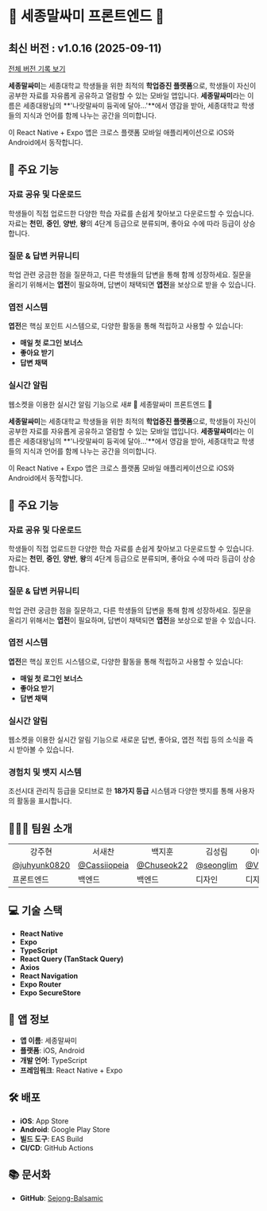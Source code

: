 # 📱 세종말싸미 프론트엔드 📱

<!-- 수정하지마세요 자동으로 동기화 됩니다 -->
## 최신 버전 : v1.0.16 (2025-09-11)

[전체 버전 기록 보기](CHANGELOG.md)

**세종말싸미**는 세종대학교 학생들을 위한 최적의 **학업증진 플랫폼**으로, 학생들이 자신이 공부한 자료를 자유롭게 공유하고 열람할 수 있는 모바일 앱입니다. **세종말싸미**라는 이름은 세종대왕님의 **'나랏말싸미 듕귁에 달아...'**에서 영감을 받아, 세종대학교 학생들의 지식과 언어를 함께 나누는 공간을 의미합니다.

이 React Native + Expo 앱은 크로스 플랫폼 모바일 애플리케이션으로 iOS와 Android에서 동작합니다.

## 📝 주요 기능

### **자료 공유 및 다운로드**

학생들이 직접 업로드한 다양한 학습 자료를 손쉽게 찾아보고 다운로드할 수 있습니다. 자료는 **천민**, **중인**, **양반**, **왕**의 4단계 등급으로 분류되며, 좋아요 수에 따라 등급이 상승합니다.

### **질문 & 답변 커뮤니티**

학업 관련 궁금한 점을 질문하고, 다른 학생들의 답변을 통해 함께 성장하세요. 질문을 올리기 위해서는 **엽전**이 필요하며, 답변이 채택되면 **엽전**을 보상으로 받을 수 있습니다.

### **엽전 시스템**

**엽전**은 핵심 포인트 시스템으로, 다양한 활동을 통해 적립하고 사용할 수 있습니다:

- **매일 첫 로그인 보너스**
- **좋아요 받기**
- **답변 채택**

### **실시간 알림**

웹소켓을 이용한 실시간 알림 기능으로 새# 📱 세종말싸미 프론트엔드 📱

**세종말싸미**는 세종대학교 학생들을 위한 최적의 **학업증진 플랫폼**으로, 학생들이 자신이 공부한 자료를 자유롭게 공유하고 열람할 수 있는 모바일 앱입니다. **세종말싸미**라는 이름은 세종대왕님의 **'나랏말싸미 듕귁에 달아...'**에서 영감을 받아, 세종대학교 학생들의 지식과 언어를 함께 나누는 공간을 의미합니다.

이 React Native + Expo 앱은 크로스 플랫폼 모바일 애플리케이션으로 iOS와 Android에서 동작합니다.

## 📝 주요 기능

### **자료 공유 및 다운로드**

학생들이 직접 업로드한 다양한 학습 자료를 손쉽게 찾아보고 다운로드할 수 있습니다. 자료는 **천민**, **중인**, **양반**, **왕**의 4단계 등급으로 분류되며, 좋아요 수에 따라 등급이 상승합니다.

### **질문 & 답변 커뮤니티**

학업 관련 궁금한 점을 질문하고, 다른 학생들의 답변을 통해 함께 성장하세요. 질문을 올리기 위해서는 **엽전**이 필요하며, 답변이 채택되면 **엽전**을 보상으로 받을 수 있습니다.

### **엽전 시스템**

**엽전**은 핵심 포인트 시스템으로, 다양한 활동을 통해 적립하고 사용할 수 있습니다:

- **매일 첫 로그인 보너스**
- **좋아요 받기**
- **답변 채택**

### **실시간 알림**

웹소켓을 이용한 실시간 알림 기능으로 새로운 답변, 좋아요, 엽전 적립 등의 소식을 즉시 받아볼 수 있습니다.

### **경험치 및 뱃지 시스템**

조선시대 관리직 등급을 모티브로 한 **18가지 등급** 시스템과 다양한 뱃지를 통해 사용자의 활동을 표시합니다.

## 🙋🏻‍♀️ 팀원 소개

<table>
    <tr>
        <td align="center">강주현</td>
        <td align="center">서새찬</td>
        <td align="center">백지훈</td>
        <td align="center">김성림</td>
        <td align="center">이예진</td>
        <td align="center">윤지희</td>
    </tr>
    <tr>
        <td align="center"><a href="https://github.com/juhyunk0820">@juhyunk0820</a></td>
        <td align="center"><a href="https://github.com/Cassiiopeia">@Cassiiopeia</a></td>
        <td align="center"><a href="https://github.com/Chuseok22">@Chuseok22</a></td>
        <td align="center"><a href="https://github.com/seonglim">@seonglim</a></td>
        <td align="center"><a href="https://github.com/Vhime">@Vhime</a></td>
        <td align="center"><a href="https://github.com/jihee127">@jihee127</a></td>
    </tr>
    <tr>
        <td>프론트엔드</td>
        <td>백엔드</td>
        <td>백엔드</td>
        <td>디자인</td>
        <td>디자인</td>
        <td>디자인</td>
    </tr>
</table>

## 💻 기술 스택

- **React Native**
- **Expo**
- **TypeScript**
- **React Query (TanStack Query)**
- **Axios**
- **React Navigation**
- **Expo Router**
- **Expo SecureStore**

## 📱 앱 정보

- **앱 이름**: 세종말싸미
- **플랫폼**: iOS, Android
- **개발 언어**: TypeScript
- **프레임워크**: React Native + Expo

## 🛠️ 배포

- **iOS**: App Store
- **Android**: Google Play Store
- **빌드 도구**: EAS Build
- **CI/CD**: GitHub Actions

## 📚 문서화

- **GitHub**: [Sejong-Balsamic](https://github.com/Sejong-Balsamic)
